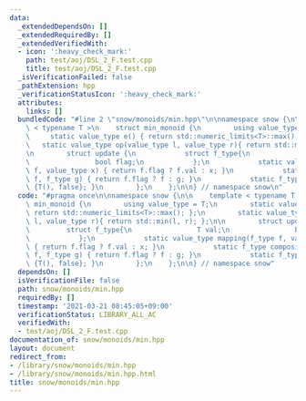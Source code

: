 ```yaml
---
data:
  _extendedDependsOn: []
  _extendedRequiredBy: []
  _extendedVerifiedWith:
  - icon: ':heavy_check_mark:'
    path: test/aoj/DSL_2_F.test.cpp
    title: test/aoj/DSL_2_F.test.cpp
  _isVerificationFailed: false
  _pathExtension: hpp
  _verificationStatusIcon: ':heavy_check_mark:'
  attributes:
    links: []
  bundledCode: "#line 2 \"snow/monoids/min.hpp\"\n\nnamespace snow {\n\n    template\
    \ < typename T >\n    struct min_monoid {\n        using value_type = T;\n   \
    \     static value_type e() { return std::numeric_limits<T>::max(); };\n     \
    \   static value_type op(value_type l, value_type r){ return std::min(l, r); };\n\
    \n        struct update {\n            struct f_type{\n                T val;\n\
    \                bool flag;\n            };\n            static value_type mapping(f_type\
    \ f, value_type x) { return f.flag ? f.val : x; }\n            static f_type composition(f_type\
    \ f, f_type g) { return f.flag ? f : g; }\n            static f_type id(){ return\
    \ {T(), false}; }\n        };\n    };\n\n} // namespace snow\n"
  code: "#pragma once\n\nnamespace snow {\n\n    template < typename T >\n    struct\
    \ min_monoid {\n        using value_type = T;\n        static value_type e() {\
    \ return std::numeric_limits<T>::max(); };\n        static value_type op(value_type\
    \ l, value_type r){ return std::min(l, r); };\n\n        struct update {\n   \
    \         struct f_type{\n                T val;\n                bool flag;\n\
    \            };\n            static value_type mapping(f_type f, value_type x)\
    \ { return f.flag ? f.val : x; }\n            static f_type composition(f_type\
    \ f, f_type g) { return f.flag ? f : g; }\n            static f_type id(){ return\
    \ {T(), false}; }\n        };\n    };\n\n} // namespace snow"
  dependsOn: []
  isVerificationFile: false
  path: snow/monoids/min.hpp
  requiredBy: []
  timestamp: '2021-03-21 08:45:05+09:00'
  verificationStatus: LIBRARY_ALL_AC
  verifiedWith:
  - test/aoj/DSL_2_F.test.cpp
documentation_of: snow/monoids/min.hpp
layout: document
redirect_from:
- /library/snow/monoids/min.hpp
- /library/snow/monoids/min.hpp.html
title: snow/monoids/min.hpp
---
```

